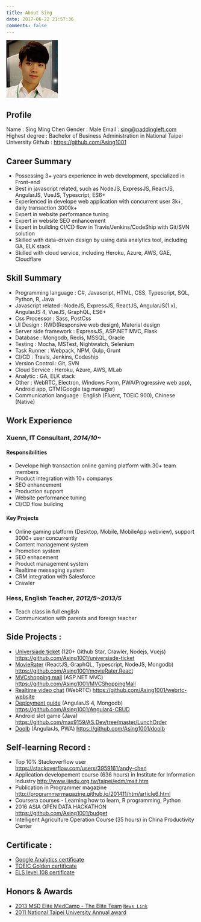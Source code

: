 ```yaml
---
title: About Sing
date: 2017-06-22 21:57:36
comments: false
---
```

![](/uploads/avatar3.jpg)

## Profile

Name : Sing Ming Chen
Gender : Male
Email : sing@paddingleft.com
Highest degree : Bachelor of Business Administration in National Taipei University
Github : https://github.com/Asing1001

## Career Summary

* Possessing 3+ years experience in web development, specialized in Front-end
* Best in javascript related, such as NodeJS, ExpressJS, ReactJS, AngularJS, VueJS, Typescript, ES6+
* Experienced in develope web application with concurrent user 3k+, daily transaction 3000k+
* Expert in website performance tuning
* Expert in website SEO enhancement
* Expert in building CI/CD flow in Travis/Jenkins/CodeShip with Git/SVN solution
* Skilled with data-driven design by using data analytics tool, including GA, ELK stack
* Skilled with cloud service, including Heroku, Azure, AWS, GAE, Cloudflare

## Skill Summary

* Programming language : C#, Javascript, HTML, CSS, Typescript, SQL, Python, R, Java
* Javascript related : NodeJS, ExpressJS, ReactJS, AngularJS(1.x), AngularJS 4, VueJS, GraphQL, ES6+
* Css Processor : Sass, PostCss
* UI Design : RWD(Responsive web design), Material design
* Server side framework : ExpressJS, ASP.NET MVC, Flask
* Database : Mongodb, Redis, MSSQL, Oracle
* Testing : Mocha, MSTest, Nightwatch, Selenium
* Task Runner : Webpack, NPM, Gulp, Grunt
* CI/CD : Travis, Jenkins, Codeship
* Version Control : Git, SVN
* Cloud Service : Heroku, Azure, AWS, MLab
* Analytic : GA, ELK stack
* Other : WebRTC, Electron, Windows Form, PWA(Progressive web app), Android app, GTM(Google tag manager)
* Communication language : English (Fluent, TOEIC 900), Chinese (Native)

## Work Experience

### Xuenn, IT Consultant, *2014/10~*

#### Responsibilities

* Develope high transaction online gaming platform with 30+ team members
* Product integration with 10+ companys
* SEO enhancement
* Production support
* Website performance tuning
* CI/CD flow building

#### Key Projects

* Online gaming platform (Desktop, Mobile, MobileApp webview), support 3000+ user concurrently
* Content management system
* Promotion system
* SEO enhacement
* Product management system
* Realtime messaging system
* CRM integration with Salesforce
* Crawler

### Hess, English Teacher, *2012/5~2013/5*

* Teach class in full english
* Communication with parents and foreign teacher

## Side Projects :

* [Universiade ticket](https://ticket.mvrater.com) (120+ Github Star, Crawler, Nodejs, Vuejs) https://github.com/Asing1001/universiade-ticket
* [MovieRater](https://www.mvrater.com/) (ReactJS, GraphQL, Typescript, NodeJS, Mongodb) https://github.com/Asing1001/movieRater.React
* [MVCshopping mall](http://wecarestore.azurewebsites.net/) (ASP.NET MVC) https://github.com/Asing1001/MVCShoppingMall
* [Realtime video chat](https://webrtc-realtime-videochat.herokuapp.com/) (WebRTC) https://github.com/Asing1001/webrtc-website
* [Deployment guide](https://ng-crud.herokuapp.com) (AngularJS 4, Mongodb) https://github.com/Asing1001/Angular4-CRUD
* Android slot game (Java) https://github.com/max9159/AS.Dev/tree/master/LunchOrder
* [Doolb](https://www.paddingleft.com/doolb/) (AngularJs, PWA) https://github.com/Asing1001/doolb

## Self-learning Record :

* Top 10% Stackoverflow user https://stackoverflow.com/users/3959161/andy-chen 
* Application developement course (636 hours) in Institute for Information Industry http://www.iiiedu.org.tw/taipei/edm/msit.htm 
* Publication in Programmer magazine http://programmermagazine.github.io/201411/htm/article6.html
* Coursera courses - Learning how to learn, R programming, Python
* 2016 ASIA OPEN DATA HACKATHON https://github.com/Asing1001/budget
* Intelligent Agriculture Operation Course (35 hours) in China Productivity Center

## Certificate :

* [Google Analytics certificate](https://www.google.com/partners/?hl=zh-TW#i_profile;idtf=100241582365266596912)
* [TOEIC Golden certificate](https://goo.gl/photos/gGjX7pcqvkGqMoZB8)
* [ELS level 108 certificate](https://goo.gl/photos/ySSQeWEmLBwUvHzt6)

## Honors & Awards

* [2013 MSD Elite MedCamp - The Elite Team](https://goo.gl/photos/kSca7Xf9csrJ2bsd8) [`News Link`](http://bit.ly/1B7iH4H)
* [2011 National Taipei University Annual award](https://goo.gl/photos/QtC9zUMR6qgHiVME7)
